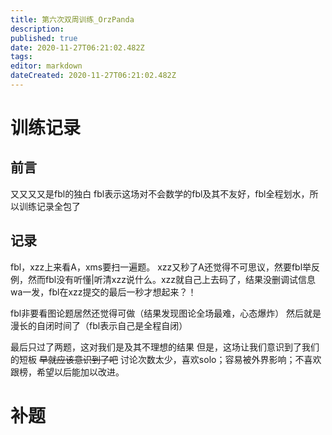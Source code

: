 ```yaml
---
title: 第六次双周训练_OrzPanda
description: 
published: true
date: 2020-11-27T06:21:02.482Z
tags: 
editor: markdown
dateCreated: 2020-11-27T06:21:02.482Z
---
```


# 训练记录

## 前言
又又又又是fbl的独白
fbl表示这场对不会数学的fbl及其不友好，fbl全程划水，所以训练记录全包了
## 记录
fbl，xzz上来看A，xms要扫一遍题。
xzz又秒了A还觉得不可思议，然要fbl举反例，然而fbl没有听懂|听清xzz说什么。xzz就自己上去码了，结果没删调试信息wa一发，fbl在xzz提交的最后一秒才想起来？！

fbl非要看图论题居然还觉得可做（结果发现图论全场最难，心态爆炸）
然后就是漫长的自闭时间了（fbl表示自己是全程自闭）

最后只过了两题，这对我们是及其不理想的结果
但是，这场让我们意识到了我们的短板 ~~早就应该意识到了吧~~ 讨论次数太少，喜欢solo；容易被外界影响；不喜欢跟榜，希望以后能加以改进。
# 补题
